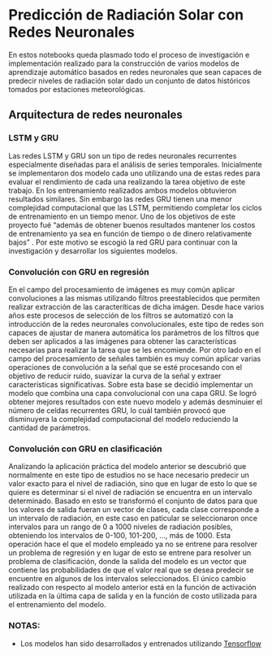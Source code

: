# Predicción de Radiación Solar con Redes Neuronales

En estos notebooks queda plasmado todo el proceso de investigación e implementación realizado para la construcción de varios modelos de aprendizaje automático basados en redes neuronales que sean capaces de predecir niveles de radiación solar dado un conjunto de datos históricos tomados por estaciones meteorológicas.

## Arquitectura de redes neuronales

### LSTM y GRU
Las redes LSTM y GRU son un tipo de redes neuronales recurrentes especialmente diseñadas para el análisis de series temporales. Inicialmente se implementaron dos modelo  cada uno utilizando una de estas redes para evaluar el rendimiento de cada una realizando la tarea objetivo de este trabajo.
En los entrenamiento realizados ambos modelos obtuvieron resultados similares. Sin embargo las redes GRU tienen una menor complejidad computacional que las LSTM, permitiendo completar los ciclos de entrenamiento en un tiempo menor. Uno de los objetivos de este proyecto fué “además de obtener buenos resultados mantener los costos de entrenamiento ya sea en función de tiempo o de dinero relativamente bajos” . Por este motivo se escogió la red GRU para continuar con la investigación y desarrollar los siguientes modelos.

### Convolución con GRU en regresión
En el campo del procesamiento de imágenes es muy común aplicar convoluciones a las mismas utilizando filtros preestablecidos que permiten realizar extracción de las caracteríticas de dicha imágen. Desde hace varios años este procesos de selección de los filtros se automatizó con la introducción de la redes neuronales convolucionales, este tipo de redes son capaces de ajustar de manera automática los parámetros de los filtros que deben ser aplicados a las imágenes para obtener las características necesarias para realizar la tarea que se les encomiende.
Por otro lado en el campo del procesamiento de señales también es muy común aplicar varias operaciones de convolución a la señal que se esté procesando con el objetivo de reducir ruido, suavizar la curva de la señal y extraer características significativas.
Sobre esta base se decidió implementar un modelo que combina una capa convolucional con una capa GRU. Se logró obtener mejores resultados con este nuevo modelo y además desminuier el número de celdas recurrentes GRU, lo cuál también provocó que disminuyera la complejidad computacional del modelo reduciendo la cantidad de parámetros.

### Convolución con GRU en clasificación
Analizando la aplicación práctica del modelo anterior se descubrió que normalmente en este tipo de estudios no se hace necesario predecir un valor exacto para el nivel de radiación, sino que en lugar de esto lo que se quiere es determinar si el nivel de radiación se encuentra en un intervalo determinado. Basado en esto se transformó el conjunto de datos para que los valores de salida fueran un vector de clases, cada clase corresponde a un intervalo de radiación, en este caso en paticular se seleccionaron once intervalos para un rango de 0 a 1000 niveles de radiación posibles, obteniendo los intervalos de 0-100, 101-200, …, más de 1000. 
Esta operación hace el que el modelo empleado ya no se entrene para resolver un problema de regresión y en lugar de esto se entrene para resolver un problema de clasificación, donde la salida del modelo es un vector que contiene las probabilidades de que el valor real que se desea predecir se encuentre en algunos de los intervalos seleccionados. 
El único cambio realizado con respecto al modelo anterior está en la función de activación utilizada en la última capa de salida y en la función de costo utilizada para el entrenamiento del modelo.

### NOTAS:

* Los modelos han sido desarrollados y entrenados utilizando [Tensorflow](https://www.tensorflow.org/)
